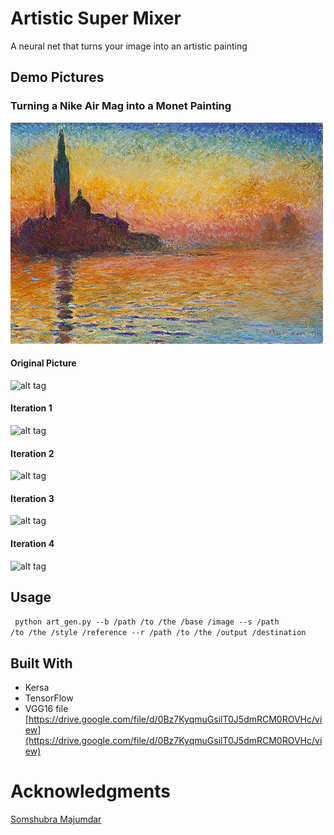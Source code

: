 # Artistic Super Mixer
A neural net that turns your image into an artistic painting


## Demo Pictures
### Turning a Nike Air Mag into a Monet Painting
![alt tag](https://github.com/jimmyadg/AI_artist/blob/master/img.jpg)
#### Original Picture
![alt tag](https://github.com/jimmyadg/Art_Gen/blob/master/demo_pictures/original.png)
#### Iteration 1
![alt tag](https://github.com/jimmyadg/Art_Gen/blob/master/demo_pictures/iteration_1.png)
#### Iteration 2
![alt tag](https://github.com/jimmyadg/Art_Gen/blob/master/demo_pictures/iteration_2.png)
#### Iteration 3
![alt tag](https://github.com/jimmyadg/Art_Gen/blob/master/demo_pictures/iteration_3.png)
#### Iteration 4
![alt tag](https://github.com/jimmyadg/Art_Gen/blob/master/demo_pictures/iteration_4.png)

## Usage
<code> python art_gen.py --b /path /to /the /base /image --s /path /to /the /style /reference --r /path /to /the /output /destination </code>
## Built With
- Kersa
- TensorFlow
- VGG16 file [https://drive.google.com/file/d/0Bz7KyqmuGsilT0J5dmRCM0ROVHc/view](https://drive.google.com/file/d/0Bz7KyqmuGsilT0J5dmRCM0ROVHc/view)

# Acknowledgments

[Somshubra Majumdar](https://github.com/titu1994)
